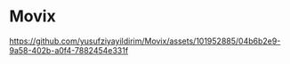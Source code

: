 # Movix

https://github.com/yusufziyayildirim/Movix/assets/101952885/04b6b2e9-9a58-402b-a0f4-7882454e331f

